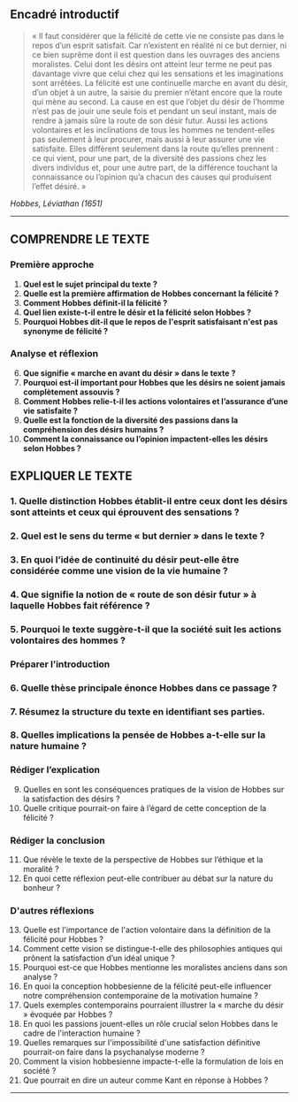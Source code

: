 ## Encadré introductif
> « Il faut considérer que la félicité de cette vie ne consiste pas dans le repos d’un esprit satisfait. Car n’existent en réalité ni ce but dernier, ni ce bien suprême dont il est question dans les ouvrages des anciens moralistes. Celui dont les désirs ont atteint leur terme ne peut pas davantage vivre que celui chez qui les sensations et les imaginations sont arrêtées. La félicité est une continuelle marche en avant du désir, d’un objet à un autre, la saisie du premier n’étant encore que la route qui mène au second. La cause en est que l’objet du désir de l’homme n’est pas de jouir une seule fois et pendant un seul instant, mais de rendre à jamais sûre la route de son désir futur. Aussi les actions volontaires et les inclinations de tous les hommes ne tendent-elles pas seulement à leur procurer, mais aussi à leur assurer une vie satisfaite. Elles diffèrent seulement dans la route qu’elles prennent : ce qui vient, pour une part, de la diversité des passions chez les divers individus et, pour une autre part, de la différence touchant la connaissance ou l’opinion qu’a chacun des causes qui produisent l’effet désiré. »

*Hobbes, Léviathan (1651)*

---

## COMPRENDRE LE TEXTE

### Première approche

1. **Quel est le sujet principal du texte ?**  
2. **Quelle est la première affirmation de Hobbes concernant la félicité ?**  
3. **Comment Hobbes définit-il la félicité ?**  
4. **Quel lien existe-t-il entre le désir et la félicité selon Hobbes ?**  
5. **Pourquoi Hobbes dit-il que le repos de l'esprit satisfaisant n'est pas synonyme de félicité ?**  

### Analyse et réflexion

6. **Que signifie « marche en avant du désir » dans le texte ?**  
7. **Pourquoi est-il important pour Hobbes que les désirs ne soient jamais complètement assouvis ?**  
8. **Comment Hobbes relie-t-il les actions volontaires et l’assurance d’une vie satisfaite ?**  
9. **Quelle est la fonction de la diversité des passions dans la compréhension des désirs humains ?**  
10. **Comment la connaissance ou l’opinion impactent-elles les désirs selon Hobbes ?**  

## EXPLIQUER LE TEXTE

### 1. Quelle distinction Hobbes établit-il entre ceux dont les désirs sont atteints et ceux qui éprouvent des sensations ?  
### 2. Quel est le sens du terme « but dernier » dans le texte ?  
### 3. En quoi l’idée de continuité du désir peut-elle être considérée comme une vision de la vie humaine ?  
### 4. Que signifie la notion de « route de son désir futur » à laquelle Hobbes fait référence ?  
### 5. Pourquoi le texte suggère-t-il que la société suit les actions volontaires des hommes ?  

### Préparer l’introduction

### 6. Quelle thèse principale énonce Hobbes dans ce passage ?  
### 7. Résumez la structure du texte en identifiant ses parties.  
### 8. Quelles implications la pensée de Hobbes a-t-elle sur la nature humaine ?  

### Rédiger l’explication

9. Quelles en sont les conséquences pratiques de la vision de Hobbes sur la satisfaction des désirs ?  
10. Quelle critique pourrait-on faire à l’égard de cette conception de la félicité ?  

### Rédiger la conclusion

11. Que révèle le texte de la perspective de Hobbes sur l’éthique et la moralité ?  
12. En quoi cette réflexion peut-elle contribuer au débat sur la nature du bonheur ?  

### D'autres réflexions

13. Quelle est l'importance de l'action volontaire dans la définition de la félicité pour Hobbes ?  
14. Comment cette vision se distingue-t-elle des philosophies antiques qui prônent la satisfaction d’un idéal unique ?  
15. Pourquoi est-ce que Hobbes mentionne les moralistes anciens dans son analyse ?  
16. En quoi la conception hobbesienne de la félicité peut-elle influencer notre compréhension contemporaine de la motivation humaine ?  
17. Quels exemples contemporains pourraient illustrer la « marche du désir » évoquée par Hobbes ?  
18. En quoi les passions jouent-elles un rôle crucial selon Hobbes dans le cadre de l'interaction humaine ?  
19. Quelles remarques sur l'impossibilité d'une satisfaction définitive pourrait-on faire dans la psychanalyse moderne ?  
20. Comment la vision hobbesienne impacte-t-elle la formulation de lois en société ?  
21. Que pourrait en dire un auteur comme Kant en réponse à Hobbes ?  

---

